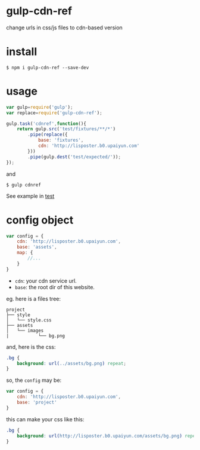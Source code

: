# gulp-cdn-ref
change urls in css/js files to cdn-based version

# install 
```
$ npm i gulp-cdn-ref --save-dev
```

# usage
```js
var gulp=require('gulp');
var replace=require('gulp-cdn-ref');

gulp.task('cdnref',function(){
    return gulp.src('test/fixtures/**/*')
        .pipe(replace({
            base: 'fixtures',
            cdn: 'http://lisposter.b0.upaiyun.com'
        }))
        .pipe(gulp.dest('test/expected/'));
});
```

and 

```
$ gulp cdnref
```

See example in [test](https://github.com/lisposter/gulp-cdn-ref/tree/master/test)

# config object

```js
var config = {
    cdn: 'http://lisposter.b0.upaiyun.com',
    base: 'assets',
    map: {
        //...
    }
}
```

* `cdn`: your cdn service url.
* `base`: the root dir of this website.

eg. here is a files tree:

```
project
├── style 
│   └── style.css
├── assets 
│   └── images
|           └── bg.png
```

and, here is the css:

```css
.bg {
    background: url(../assets/bg.png) repeat;
}
```

so, the `config` may be:

```js
var config = {
    cdn: 'http://lisposter.b0.upaiyun.com',
    base: 'project'
}
```

this can make your css like this:

```css
.bg {
    background: url(http://lisposter.b0.upaiyun.com/assets/bg.png) repeat;
}
```
